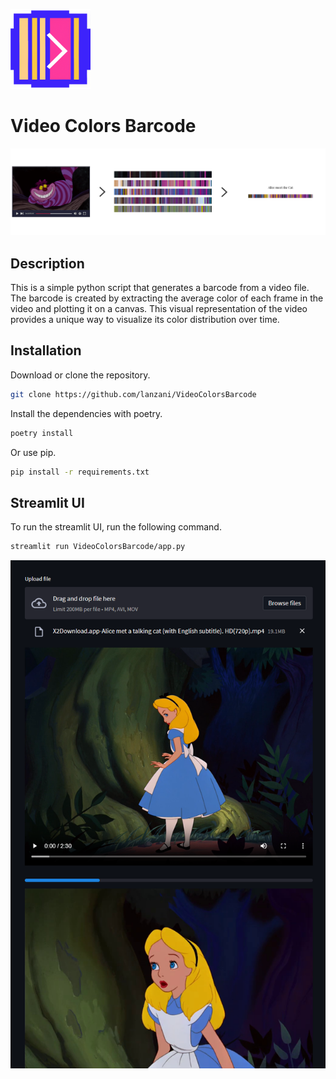 ![Logo](docs/imgs/logo_small.png)

# Video Colors Barcode

![Image](docs/imgs/cover.png)

## Description
This is a simple python script that generates a barcode from a video file. The barcode is created by extracting the
average color of each frame in the video and plotting it on a canvas. This visual representation of the video
provides a unique way to visualize its color distribution over time.

## Installation
Download or clone the repository.
```bash
git clone https://github.com/lanzani/VideoColorsBarcode
```

Install the dependencies with poetry.
```bash
poetry install
```

Or use pip.
```bash
pip install -r requirements.txt
```


## Streamlit UI

To run the streamlit UI, run the following command.
```bash
streamlit run VideoColorsBarcode/app.py
```


![Image](docs/imgs/ui1.png)
